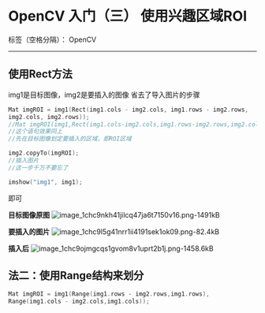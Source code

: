 ﻿# OpenCV 入门（三） 使用兴趣区域ROI

标签（空格分隔）： OpenCV

---

## 使用Rect方法

img1是目标图像，img2是要插入的图像
省去了导入图片的步骤
```c++
Mat imgROI = img1(Rect(img1.cols - img2.cols, img1.rows - img2.rows, 
img2.cols, img2.rows));
//Mat imgROI(img1,Rect(img1.cols-img2.cols,img1.rows-img2.rows,img2.cols,img2.rows));
//这个语句效果同上
//先在目标图像划定要插入的区域，即ROI区域

img2.copyTo(imgROI);
//插入图片
//这一步千万不要忘了

imshow("img1", img1);
```
即可

**目标图像原图**
![image_1chc9nkh41jilcq47ja6t7150v16.png-1491kB][1]


**要插入的图片**
![image_1chc9l5g41nrr1ii4191sek1ok09.png-82.4kB][2]


**插入后**
![image_1chc9ojmgcqs1gvom8v1uprt2b1j.png-1458.6kB][3]


## 法二：使用Range结构来划分
```c++
Mat imgROI = img1(Range(img1.rows - img2.rows,img1.rows),
Range(img1.cols - img2.cols,img1.cols));
```


  [1]: http://static.zybuluo.com/Arbalest-Laevatain/nx8qva9ssknkhu7v5apyaaae/image_1chc9nkh41jilcq47ja6t7150v16.png
  [2]: http://static.zybuluo.com/Arbalest-Laevatain/vqp8i7epnqzmwonatr7pojy9/image_1chc9l5g41nrr1ii4191sek1ok09.png
  [3]: http://static.zybuluo.com/Arbalest-Laevatain/2rq5drcu6jiga1fwv6gb39u1/image_1chc9ojmgcqs1gvom8v1uprt2b1j.png